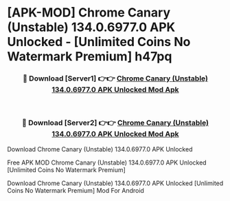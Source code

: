 # [APK-MOD] Chrome Canary (Unstable) 134.0.6977.0 APK Unlocked - [Unlimited Coins No Watermark Premium] h47pq



<div align="center">
<h3>🔴 Download [Server1] 👉👉 <a href="https://momento.my/?title=Chrome_Canary_(Unstable)_134.0.6977.0_APK_Unlocked">Chrome Canary (Unstable) 134.0.6977.0 APK Unlocked Mod Apk</a></h3><br>

<h3>🔴 Download [Server2] 👉👉 <a href="https://momento.my/?title=Chrome_Canary_(Unstable)_134.0.6977.0_APK_Unlocked">Chrome Canary (Unstable) 134.0.6977.0 APK Unlocked Mod Apk</a></h3>
</div>



Download Chrome Canary (Unstable) 134.0.6977.0 APK Unlocked 

Free APK MOD Chrome Canary (Unstable) 134.0.6977.0 APK Unlocked [Unlimited Coins No Watermark Premium]

Download Chrome Canary (Unstable) 134.0.6977.0 APK Unlocked [Unlimited Coins No Watermark Premium] Mod For Android
